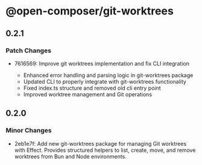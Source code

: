 # @open-composer/git-worktrees

## 0.2.1

### Patch Changes

- 7616569: Improve git worktrees implementation and fix CLI integration

  - Enhanced error handling and parsing logic in git-worktrees package
  - Updated CLI to properly integrate with git-worktrees functionality
  - Fixed index.ts structure and removed old cli entry point
  - Improved worktree management and Git operations

## 0.2.0

### Minor Changes

- 2eb1e7f: Add new git-worktrees package for managing Git worktrees with Effect. Provides structured helpers to list, create, move, and remove worktrees from Bun and Node environments.
